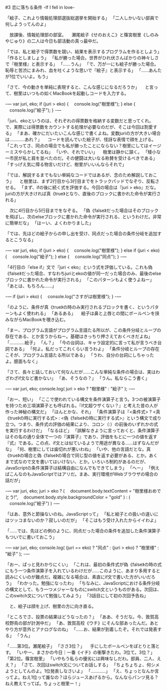 #3 恋に落ちる条件 -If I fell in love-

「絵子、これより情報処理部選抜総選挙を開始する」
「二人しかいない部員で何しようってんのよ」

　放課後、情報処理部の部室。
　瀬尾絵子《せのおえこ》と篠宮樹里《しのみやじゅり》の二人は今日も部活動の真っ最中だ。

「では、私と絵子で得票数を競い、結果を表示するプログラムを作るとしよう」
「作るとしましょう」
「私が勝った場合。世界がひれ伏さんばかりの神々しさで『樹里様』と表示する」
「……うん」
「で、万が一にも絵子が勝った場合。恥辱と苦渋にまみれ、血を吐くような思いで『絵子』と表示する」
「……あんたが1位でいいよ。もう」

「さて、今の動きを単純に表現すると、こんな感じになるだろうか」
　と言って、樹里はいつもの如くMacBookを起動しコードを入力する。

-— 
var juri, eko;
if (juri > eko) {
　console.log("樹里様");
} else \{
　console.log("絵子");
}
-— 

「juri、ekoというのは、それぞれの得票数を格納する変数だと思ってくれ。で、実際には得票数をカウントする処理が必要なのだが、そこは今回は割愛する」
「まあ、確かにだいたいこんな感じで書くよね。変数juriの方が大きい場合は…………あれ？」
　コードを読んでいた絵子が、怪訝な表情で顔を上げる。
「これってさ、同点の場合でも私が勝ったことにならない？樹里にしてはイージーミスやらかしてるね」
「いや、それでいい」
　樹里は静かに頷く。
「矮小な一市民が私と肩を並べたのだ。その健闘は大いなる称賛を受けるべきである」
「すっげえ気に障る物言いだけど、樹里がいいんならそれで」

「では、解説するまでもない単純なコードではあるが、念のため解説しておこう」
　と樹里は、まず2行目から3行目までをトラックパッドでなぞり、反転させる。
「まず、ifの後に続く式を評価する。今回の場合は『juri > eko』だな。juriの方が大きければ真《true》となり、直後のブロックに書かれた命令が実行される」

　次に4行目から5行目までをなぞる。
「偽《false》だった場合はそのブロックを飛ばし、次のelseブロックに書かれた命令が実行される、というわけだ。非常に簡単だな」
「はーい、よくわかりました」

「では、先ほどの絵子からの申し出を受け、同点だった場合の条件分岐を追加するとこうなる」

-— 
var juri, eko;
if (juri > eko) {
　console.log("樹里様");
} else if (juri < eko) \{
　console.log("絵子");
} else \{
　console.log("同点");
}
-— 

「4行目の『else if』文で『juri < eko』という式を評価している。これも偽《false》だった場合、すなわちjuriとekoの値が同一だった場合のみ、最後のelseブロックに書かれた命令が実行される」
「このパターンもよく使うよねー」
「あとは、もちろん……」

-— 
if (juri > eko) {
　console.log("さすがは樹里様");
}
-— 

「のように、条件が真《true》の時のみ実行されるブロックを書く、というパターンもよく使われる」
「あるある」
　絵子は鼻と上唇との間にボールペンを挟みながらMacBookを覗き込む。

「まー、プログラム言語がプログラム言語たる所以が、この条件分岐とループの存在である、とか言うからねー。基礎はきっちり押さえておくべきだよね」
「…………絵子」
「ん？」
「今の台詞は、キャラ設定的に言って私が言うべき台詞である」
「何よ。私だってこれくらい言うわよ」
「条件分岐とループの存在こそが、プログラム言語たる所以である」
「うわ、自分の台詞にしちゃったよ。臆面もなく」

「さて、長々と話しておいて何なんだが……こんな単純な条件の場合は、実はわざわざif文など書かない」
「あ、そうなの？」
「うん。私ならこう書く」

-— 
var juri, eko;
console.log( juri > eko ? "樹里様" : "絵子" );
-— 

「おー、短い」
「ここで使われている構文を条件演算子と言う。3つの被演算子を持つため三項演算子とも呼ばれる。『if文超ウザくない？』と考えた昔の人が作った神秘の構文だ」
「ほんとかな、それ」
「条件演算子は『<条件式> ? <真《true》の時に実行する式> : <偽《false》の時に実行する式>』という構文で成り立つ。つまり、条件式の評価の結果により、コロン（:）の前後のいずれかの式を実行するわけだ」
「なるほど」
「誤解なきように言っておくと、条件演算子はその名の通り全体で一つの『演算子』であり、評価をもとに一つの値を返す『式』である。この点、if文とは似ているようで用途が異なる……はずなんだがな」
「何、樹里にしては歯切れが悪いわね」
「いや、他の言語だとな。真《true》の場合と偽《false》の場合で同じ型の値を返す必要がある、とか。あくまで式なので文を書いてはいけない、とか。いろいろ制約があるのだが、JavaScriptの条件演算子は結構自由になんでもできてしまう」
「へー」
「例えばこんなのもJavaScriptではアリだ。まあ、実行環境がWebブラウザの場合の話だが」

-— 
var juri, eko;
juri > eko ? (
　document.body.textContent = "樹里様おめでとう!",
　document.body.style.backgroundColor = "gold"
) : (
　console.log("絵子")
)
-— 

「はあ、意外と節操ないのね。JavaScriptって」
「私と絵子との扱いの違いにはツッコまないのか？寂しいのだが」
「そこはもう受け入れたからイイわよ」

「……では、先ほどの例のように、同点だった場合の条件を追加した条件演算子もついでに書いておこう」

-— 
var juri, eko;
console.log( (juri == eko) ? "同点" : (juri > eko) ? "樹里様" : "絵子" );
-— 

「おー、ぱっと見わかりにくい」
「これは、最初の条件式が偽《false》の時の式にもう一つ条件演算子を入れているわけだが……このように、あまり多用すると読みにくいのが難点だ。複雑になる場合は、素直にif文で書いた方がいいだろう」
「わかった。勉強になったわ」
「ちなみに、JavaScriptにおける条件分岐の構文として、もう一つメジャーなものにswitch文というものがある。次回は、このswitch文について勉強してみよう」
「3話目にして初の次回予告ね」

　と、絵子は顔を上げ、樹里の方に向き直る。

「ところでさ、投票の結果はどうなったの？」
「ああ、そうだな。今、敦賀高校野鳥の部が計測中だ」
「あ、敦賀高校《ウチ》にそんな部あったんだ。あとやり方が意外とアナログなのね」
「……お、結果が到着したぞ。それでは発表する」
「うん」

「……第3位。瀬尾絵子」
「ささ3位？」
　手にしたボールペンをぽとりと落とす。
「いやー、まさかの今日｜一番《イチ》の衝撃きたわ。3位て。3位？」
「第2位。篠宮樹里」
「いやもう私らの優劣には興味なしだわ。部員、二人、ええ？」
「さて、次回はswitch文についてお話しする」
「ちょちょちょ、何シメようとしてんのよ。1位発表しなさいよ」
「…………」
「え、ちょっとなんか言ってよ。ねえ1位って誰なの？ほらジュースあげるから。なんならパンツ見る？ねえ教えてってば。ちょっと樹里ー！」